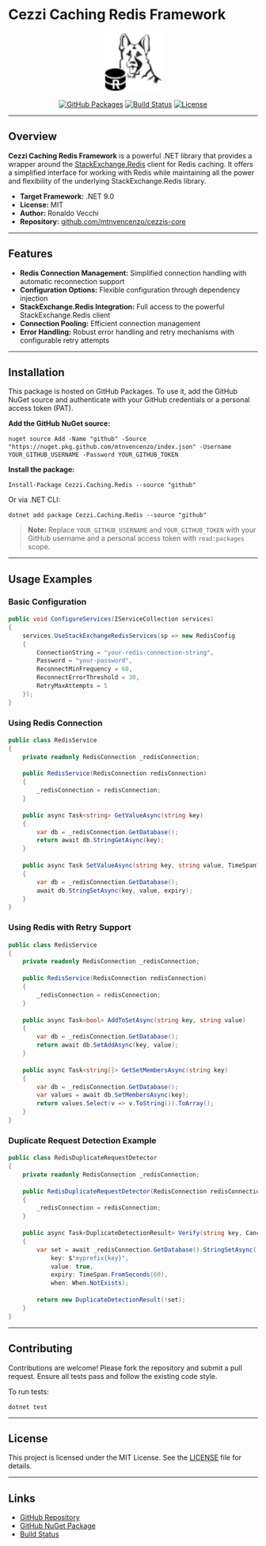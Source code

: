 # Cezzi Caching Redis Framework

<p align="center">
  <img src="src/Cezzi.Caching.Redis/.pack/cezzi-redis.png" alt="Cezzi Caching Redis Logo" width="120" />
</p>

<p align="center">
  <a href="https://github.com/mtnvencenzo/cezzis-core/pkgs/nuget/Cezzi.Caching.Redis"><img src="https://img.shields.io/badge/GitHub%20Packages-Cezzi.Caching.Redis-blue?logo=github" alt="GitHub Packages"></a>
  <a href="https://github.com/mtnvencenzo/cezzis-core/actions/workflows/cezzi-caching-redis-cicd.yaml"><img src="https://github.com/mtnvencenzo/cezzis-core/actions/workflows/cezzi-caching-redis-cicd.yaml/badge.svg" alt="Build Status"></a>
  <a href="https://opensource.org/licenses/MIT"><img src="https://img.shields.io/badge/license-MIT-blue.svg" alt="License"></a>
</p>

---

## Overview

**Cezzi Caching Redis Framework** is a powerful .NET library that provides a wrapper around the [StackExchange.Redis](https://stackexchange.github.io/StackExchange.Redis/) client for Redis caching. It offers a simplified interface for working with Redis while maintaining all the power and flexibility of the underlying StackExchange.Redis library.

- **Target Framework:** .NET 9.0
- **License:** MIT
- **Author:** Ronaldo Vecchi
- **Repository:** [github.com/mtnvencenzo/cezzis-core](https://github.com/mtnvencenzo/cezzis-core)

---

## Features

- **Redis Connection Management:** Simplified connection handling with automatic reconnection support
- **Configuration Options:** Flexible configuration through dependency injection
- **StackExchange.Redis Integration:** Full access to the powerful StackExchange.Redis client
- **Connection Pooling:** Efficient connection management
- **Error Handling:** Robust error handling and retry mechanisms with configurable retry attempts

---

## Installation

This package is hosted on GitHub Packages. To use it, add the GitHub NuGet source and authenticate with your GitHub credentials or a personal access token (PAT).

**Add the GitHub NuGet source:**

```shell
nuget source Add -Name "github" -Source "https://nuget.pkg.github.com/mtnvencenzo/index.json" -Username YOUR_GITHUB_USERNAME -Password YOUR_GITHUB_TOKEN
```

**Install the package:**

```shell
Install-Package Cezzi.Caching.Redis --source "github"
```

Or via .NET CLI:

```shell
dotnet add package Cezzi.Caching.Redis --source "github"
```

> **Note:** Replace `YOUR_GITHUB_USERNAME` and `YOUR_GITHUB_TOKEN` with your GitHub username and a personal access token with `read:packages` scope.

---

## Usage Examples

### Basic Configuration
```csharp
public void ConfigureServices(IServiceCollection services)
{
    services.UseStackExchangeRedisServices(sp => new RedisConfig
    {
        ConnectionString = "your-redis-connection-string",
        Password = "your-password",
        ReconnectMinFrequency = 60,
        ReconnectErrorThreshold = 30,
        RetryMaxAttempts = 5
    });
}
```

### Using Redis Connection
```csharp
public class RedisService
{
    private readonly RedisConnection _redisConnection;

    public RedisService(RedisConnection redisConnection)
    {
        _redisConnection = redisConnection;
    }

    public async Task<string> GetValueAsync(string key)
    {
        var db = _redisConnection.GetDatabase();
        return await db.StringGetAsync(key);
    }

    public async Task SetValueAsync(string key, string value, TimeSpan? expiry = null)
    {
        var db = _redisConnection.GetDatabase();
        await db.StringSetAsync(key, value, expiry);
    }
}
```

### Using Redis with Retry Support
```csharp
public class RedisService
{
    private readonly RedisConnection _redisConnection;

    public RedisService(RedisConnection redisConnection)
    {
        _redisConnection = redisConnection;
    }

    public async Task<bool> AddToSetAsync(string key, string value)
    {
        var db = _redisConnection.GetDatabase();
        return await db.SetAddAsync(key, value);
    }

    public async Task<string[]> GetSetMembersAsync(string key)
    {
        var db = _redisConnection.GetDatabase();
        var values = await db.SetMembersAsync(key);
        return values.Select(v => v.ToString()).ToArray();
    }
}
```

### Duplicate Request Detection Example
```csharp
public class RedisDuplicateRequestDetector
{
    private readonly RedisConnection _redisConnection;

    public RedisDuplicateRequestDetector(RedisConnection redisConnection)
    {
        _redisConnection = redisConnection;
    }

    public async Task<DuplicateDetectionResult> Verify(string key, CancellationToken cancellationToken = default)
    {
        var set = await _redisConnection.GetDatabase().StringSetAsync(
            key: $"myprefix{key}",
            value: true,
            expiry: TimeSpan.FromSeconds(60),
            when: When.NotExists);

        return new DuplicateDetectionResult(!set);
    }
}
```

---

## Contributing

Contributions are welcome! Please fork the repository and submit a pull request. Ensure all tests pass and follow the existing code style.

To run tests:
```shell
dotnet test
```

---

## License

This project is licensed under the MIT License. See the [LICENSE](../LICENSE) file for details.

---

## Links
- [GitHub Repository](https://github.com/mtnvencenzo/cezzis-core)
- [GitHub NuGet Package](https://github.com/mtnvencenzo/cezzis-core/pkgs/nuget/Cezzi.Caching.Redis)
- [Build Status](https://github.com/mtnvencenzo/cezzis-core/actions/workflows/cezzi-caching-redis-cicd.yaml)
